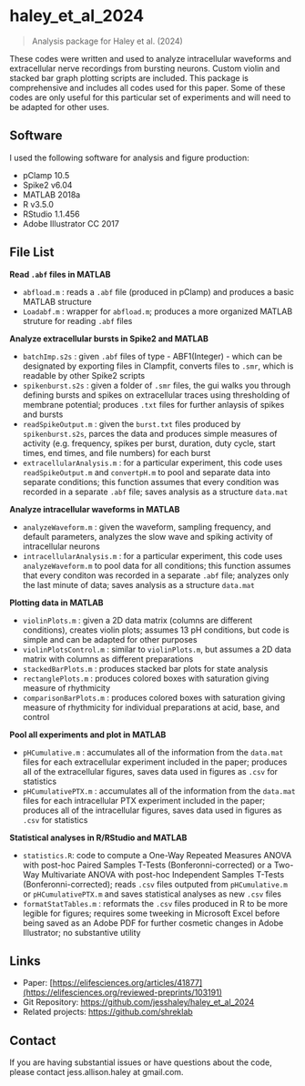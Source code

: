 # haley_et_al_2024
> Analysis package for Haley et al. (2024)

These codes were written and used to analyze intracellular waveforms and extracellular nerve recordings from bursting neurons. Custom violin and stacked bar graph plotting scripts are included. This package is comprehensive and includes all codes used for this paper. Some of these codes are only useful for this particular set of experiments and will need to be adapted for other uses.


## Software

I used the following software for analysis and figure production:
- pClamp 10.5
- Spike2 v6.04
- MATLAB 2018a
- R v3.5.0
- RStudio 1.1.456
- Adobe Illustrator CC 2017


## File List

<b>Read `.abf` files in MATLAB</b>
- `abfload.m` : reads a `.abf` file (produced in pClamp) and produces a basic MATLAB structure
- `Loadabf.m` : wrapper for `abfload.m`; produces a more organized MATLAB struture for reading `.abf` files

<b>Analyze extracellular bursts in Spike2 and MATLAB</b>
- `batchImp.s2s` : given `.abf` files of type - ABF1(Integer) - which can be designated by exporting files in Clampfit, converts files to `.smr`, which is readable by other Spike2 scripts
- `spikenburst.s2s` : given a folder of `.smr` files, the gui walks you through defining bursts and spikes on extracellular traces using thresholding of membrane potential; produces `.txt` files for further anlaysis of spikes and bursts
- `readSpikeOutput.m` : given the `burst.txt` files produced by `spikenburst.s2s`, parces the data and produces simple measures of activity (e.g. frequency, spikes per burst, duration, duty cycle, start times, end times, and file numbers) for each burst
- `extracellularAnalysis.m` : for a particular experiment, this code uses `readSpikeOutput.m` and `convertpH.m` to pool and separate data into separate conditions; this function assumes that every condition was recorded in a separate `.abf` file; saves analysis as a structure `data.mat`

<b>Analyze intracellular waveforms in MATLAB</b>
- `analyzeWaveform.m` : given the waveform, sampling frequency, and default parameters, analyzes the slow wave and spiking activity of intracellular neurons
- `intracellularAnalysis.m` : for a particular experiment, this code uses `analyzeWaveform.m` to pool data for all conditions; this function assumes that every conditon was recorded in a separate `.abf` file; analyzes only the last minute of data; saves analysis as a structure `data.mat`

<b>Plotting data in MATLAB</b>
- `violinPlots.m` : given a 2D data matrix (columns are different conditions), creates violin plots; assumes 13 pH conditions, but code is simple and can be adapted for other purposes
- `violinPlotsControl.m` : similar to `violinPlots.m`, but assumes a 2D data matrix with columns as different preparations
- `stackedBarPlots.m` : produces stacked bar plots for state analysis
- `rectanglePlots.m` : produces colored boxes with saturation giving measure of rhythmicity
- `comparisonBarPlots.m` : produces colored boxes with saturation giving measure of rhythmicity for individual preparations at acid, base, and control

<b>Pool all experiments and plot in MATLAB</b>
- `pHCumulative.m` : accumulates all of the information from the `data.mat` files for each extracellular experiment included in the paper; produces all of the extracellular figures, saves data used in figures as `.csv` for statistics
- `pHCumulativePTX.m` : accumulates all of the information from the `data.mat` files for each intracellular PTX experiment included in the paper; produces all of the intracellular figures, saves data used in figures as `.csv` for statistics

<b>Statistical analyses in R/RStudio and MATLAB</b>
- `statistics.R`: code to compute a One-Way Repeated Measures ANOVA with post-hoc Paired Samples T-Tests (Bonferonni-corrected) or a Two-Way Multivariate ANOVA with post-hoc Independent Samples T-Tests (Bonferonni-corrected); reads `.csv` files outputed from `pHCumulative.m` or `pHCumulativePTX.m` and saves statistical analyses as new `.csv` files
- `formatStatTables.m` : reformats the `.csv` files produced in R to be more legible for figures; requires some tweeking in Microsoft Excel before being saved as an Adobe PDF for further cosmetic changes in Adobe Illustrator; no substantive utility


## Links

- Paper: [https://elifesciences.org/articles/41877](https://elifesciences.org/reviewed-preprints/103191)
- Git Repository: https://github.com/jesshaley/haley_et_al_2024
- Related projects: https://github.com/shreklab

  
## Contact
  
If you are having substantial issues or have questions about the code, please contact jess.allison.haley at gmail.com.
